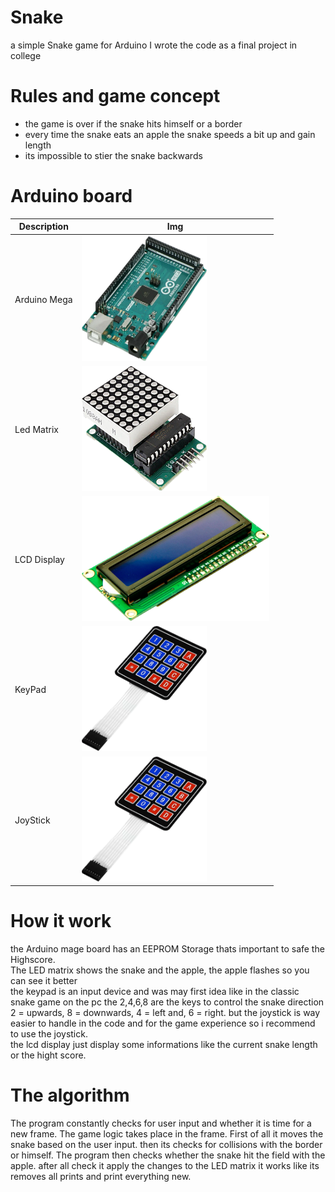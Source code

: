 # Snake
a simple Snake game for Arduino 
I wrote the code as a final project in college

# Rules and game concept

- the game is over if the snake hits himself or a border 
- every time the snake eats an  apple the snake speeds a bit up and gain length
- its impossible to stier the snake backwards 
# Arduino board

| Description  | Img                                                                             |
| ------------ | ------------------------------------------------------------------------------- |
| Arduino Mega | <img src="assets/ArduinoMega.png" width="200" height="200" alt="Arduino Board"> |
| Led Matrix   | <img src="assets/Matrix.png" width="200" height="200" alt="Matrix">             |
| LCD Display  | <img src="assets/LCD.png" width="300" height="200" alt="LCD">                   |
| KeyPad       | <img src="assets/KeyPad.png" width="200" height="200" alt="KeyPad">             |
| JoyStick     | <img src="assets/KeyPad.png" width="200" height="200" alt="KeyPad">             |
# How it work 

the Arduino mage board has an EEPROM Storage thats important to safe the Highscore. <br>
The LED matrix shows the snake and the apple, the apple flashes so you can see it better <br>
the keypad is an input device and was may first idea like in the classic snake game on the pc the 2,4,6,8 are the keys to control the snake direction  2 = upwards, 8 = downwards, 4 = left and, 6 = right.
but the joystick is way easier to handle in the code and for the game experience so i recommend to use the joystick. <br>
the lcd display just display some informations like the current snake length or the hight score. <br>
# The algorithm

The program constantly checks for user input and whether it is time for a new frame.
The game logic takes place in the frame. First of all it moves the snake based on the user input. then its checks for collisions with the border or himself. The program then checks whether the snake hit the field with the apple. after all check it apply the changes to the LED matrix it works like its removes all prints and print everything new.
